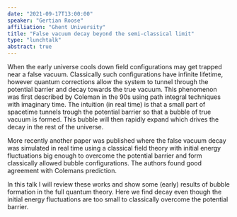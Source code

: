 ```yaml
---
date: "2021-09-17T13:00:00"
speaker: "Gertian Roose"
affiliation: "Ghent University"
title: "False vacuum decay beyond the semi-classical limit"
type: "lunchtalk"
abstract: true
---
```


When the early universe cools down field configurations may get trapped near a false vacuum. Classically such configurations have infinite lifetime, however quantum corrections allow the system to tunnel through the potential barrier and decay towards the true vacuum. This phenomenon was first described by Coleman in the 90s using path integral techniques with imaginary time. The intuition (in real time) is that a small part of spacetime tunnels trough the potential barrier so that a bubble of true vacuum is formed. This bubble will then rapidly expand which drives the decay in the rest of the universe.

More recently another paper was published where the false vacuum decay was simulated in real time using a classical field theory with initial energy fluctuations big enough to overcome the potential barrier and form classically allowed bubble configurations. The authors found good agreement with Colemans prediction. 

In this talk I will review these works and show some (early) results of bubble formation in the full quantum theory. Here we find decay even though the initial energy fluctuations are too small to classically overcome the potential barrier.
